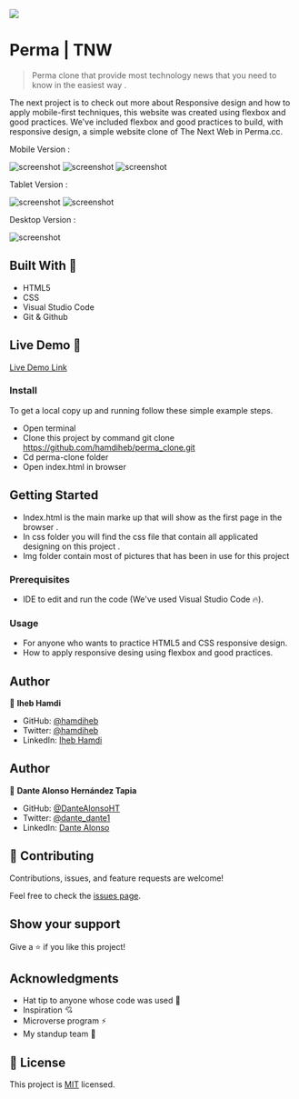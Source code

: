 ![](https://img.shields.io/badge/Microverse-blueviolet)

# Perma | TNW

> Perma clone that provide most technology news that you need to know in the easiest way .

The next project is to check out more about Responsive design and how to apply mobile-first techniques, this website was created using flexbox and good practices. We've included flexbox and good practices to build, with responsive design, a simple website clone of The Next Web in Perma.cc.


Mobile Version :

![screenshot](./img/screenshot/p_1.png)
![screenshot](./img/screenshot/p_2.png)
![screenshot](./img/screenshot/p_3.png)

Tablet Version :

![screenshot](./img/screenshot/tablet.png)
![screenshot](./img/screenshot/tablet2.png)

Desktop Version :

![screenshot](./img/screenshot/desktop.png)

## Built With 🔨

- HTML5
- CSS
- Visual Studio Code
- Git & Github

## Live Demo 👀

[Live Demo Link](https://hamdiheb.github.io/perma_clone/)

### Install

To get a local copy up and running follow these simple example steps.
- Open terminal
- Clone this project by command git clone https://github.com/hamdiheb/perma_clone.git
- Cd perma-clone folder
- Open index.html in browser

## Getting Started 
- Index.html is the main marke up that will show as the first page in the browser .
- In css folder you will find the css file that contain all applicated designing on this project .
- Img folder contain most of pictures that has been in use for this project

### Prerequisites

- IDE to edit and run the code (We've used Visual Studio Code 🔥).

### Usage

- For anyone who wants to practice HTML5 and CSS responsive design.
- How to apply responsive desing using flexbox and good practices.

## Author

👤 **Iheb Hamdi**

- GitHub: [@hamdiheb](https://github.com/hamdiheb)
- Twitter: [@hamdiheb](https://twitter.com/hamdiheb)
- LinkedIn: [Iheb Hamdi](https://www.linkedin.com/in/iheb-hamdi-b66084152/)

## Author

👤 **Dante Alonso Hernández Tapia**

- GitHub: [@DanteAlonsoHT](https://github.com/DanteAlonsoHT)
- Twitter: [@dante_dante1](https://twitter.com/dante_dante1)
- LinkedIn: [Dante Alonso](https://www.linkedin.com/in/dante-hernandez99/)

## 🤝 Contributing

Contributions, issues, and feature requests are welcome!

Feel free to check the [issues page](https://github.com/hamdiheb/perma_clone/issues).


## Show your support

Give a ⭐️ if you like this project!


## Acknowledgments

- Hat tip to anyone whose code was used 🔰
- Inspiration 💘
- Microverse program ⚡
- My standup team 🏹

## 📝 License

This project is [MIT](./MIT.md) licensed.
